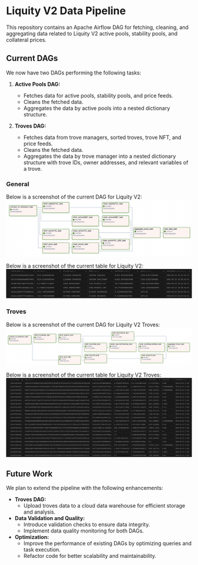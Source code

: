 # Liquity V2 Data Pipeline

This repository contains an Apache Airflow DAG for fetching, cleaning, and aggregating data related to Liquity V2 active pools, stability pools, and collateral prices.

## Current DAGs

We now have two DAGs performing the following tasks:

1. **Active Pools DAG:**
   - Fetches data for active pools, stability pools, and price feeds.
   - Cleans the fetched data.
   - Aggregates the data by active pools into a nested dictionary structure.

2. **Troves DAG:**
   - Fetches data from trove managers, sorted troves, trove NFT, and price feeds.
   - Cleans the fetched data.
   - Aggregates the data by trove manager into a nested dictionary structure with trove IDs, owner addresses, and relevant variables of a trove.

### General
Below is a screenshot of the current DAG for Liquity V2:
![Current DAG](images/dag_general.png)

Below is a screenshot of the current table for Liquity V2:
![Current Database](images/db_general.png)

### Troves
Below is a screenshot of the current DAG for Liquity V2 Troves:
![Current DAG Troves](images/dag_troves.png)

Below is a screenshot of the current table for Liquity V2 Troves:
![Current Database Trove](images/db_troves.png)


## Future Work

We plan to extend the pipeline with the following enhancements:
- **Troves DAG:**
  - Upload troves data to a cloud data warehouse for efficient storage and analysis.
- **Data Validation and Quality:**
  - Introduce validation checks to ensure data integrity.
  - Implement data quality monitoring for both DAGs.
- **Optimization:**
  - Improve the performance of existing DAGs by optimizing queries and task execution.
  - Refactor code for better scalability and maintainability.
